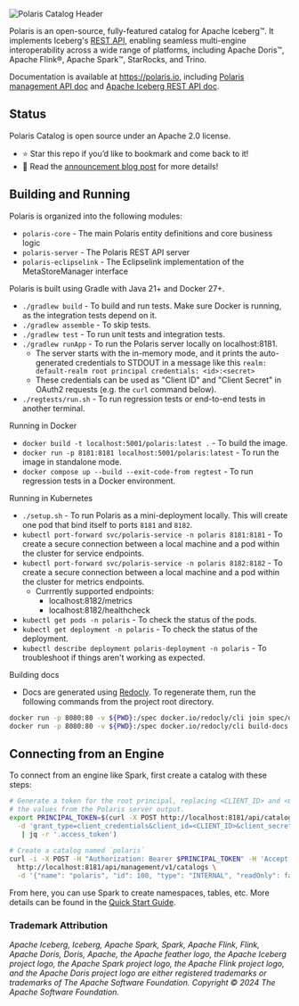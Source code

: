 <!--

 Copyright (c) 2024 Snowflake Computing Inc.
 
 Licensed under the Apache License, Version 2.0 (the "License");
 you may not use this file except in compliance with the License.
 You may obtain a copy of the License at
 
      http://www.apache.org/licenses/LICENSE-2.0
 
 Unless required by applicable law or agreed to in writing, software
 distributed under the License is distributed on an "AS IS" BASIS,
 WITHOUT WARRANTIES OR CONDITIONS OF ANY KIND, either express or implied.
 See the License for the specific language governing permissions and
 limitations under the License.

-->

![Polaris Catalog Header](docs/img/logos/Polaris-Catalog-BLOG-symmetrical-subhead.png)

Polaris is an open-source, fully-featured catalog for Apache Iceberg™. It implements Iceberg's 
[REST API](https://github.com/apache/iceberg/blob/main/open-api/rest-catalog-open-api.yaml),
enabling seamless multi-engine interoperability across a wide range of platforms, including Apache Doris™, Apache Flink®,
Apache Spark™, StarRocks, and Trino.

Documentation is available at https://polaris.io, including
[Polaris management API doc](https://polaris.io/index.html#tag/polaris-management-service_other)
and [Apache Iceberg REST API doc](https://polaris.io/index.html#tag/Configuration-API).


## Status
Polaris Catalog is open source under an Apache 2.0 license.

- ⭐ Star this repo if you’d like to bookmark and come back to it! 
- 📖 Read the <a href="https://www.snowflake.com/blog/polaris-catalog-open-source/" target="_blank">announcement blog post<a/> for more details!

## Building and Running 

Polaris is organized into the following modules:
- `polaris-core` - The main Polaris entity definitions and core business logic
- `polaris-server` - The Polaris REST API server
- `polaris-eclipselink` - The Eclipselink implementation of the MetaStoreManager interface
 
Polaris is built using Gradle with Java 21+ and Docker 27+.
- `./gradlew build` - To build and run tests. Make sure Docker is running, as the integration tests depend on it.
- `./gradlew assemble` - To skip tests.
- `./gradlew test` - To run unit tests and integration tests.
- `./gradlew runApp` - To run the Polaris server locally on localhost:8181. 
  - The server starts with the in-memory mode, and it prints the auto-generated credentials to STDOUT in a message like this `realm: default-realm root principal credentials: <id>:<secret>`
  - These credentials can be used as "Client ID" and "Client Secret" in OAuth2 requests (e.g. the `curl` command below).
- `./regtests/run.sh` - To run regression tests or end-to-end tests in another terminal.

Running in Docker
- `docker build -t localhost:5001/polaris:latest .` - To build the image.
- `docker run -p 8181:8181 localhost:5001/polaris:latest` - To run the image in standalone mode.
- `docker compose up --build --exit-code-from regtest` - To run regression tests in a Docker environment.

Running in Kubernetes
- `./setup.sh` - To run Polaris as a mini-deployment locally. This will create one pod that bind itself to ports `8181` and `8182`.
- `kubectl port-forward svc/polaris-service -n polaris 8181:8181` - To create a secure connection between a local machine and a pod within the cluster for service endpoints.
- `kubectl port-forward svc/polaris-service -n polaris 8182:8182` - To create a secure connection between a local machine and a pod within the cluster for metrics endpoints.
  - Currrently supported endpoints:
    - localhost:8182/metrics
    - localhost:8182/healthcheck
- `kubectl get pods -n polaris` - To check the status of the pods.
- `kubectl get deployment -n polaris` - To check the status of the deployment.
- `kubectl describe deployment polaris-deployment -n polaris` - To troubleshoot if things aren't working as expected.

Building docs
- Docs are generated using [Redocly](https://redocly.com/docs/cli/installation). To regenerate them, run the following
commands from the project root directory.
```bash
docker run -p 8080:80 -v ${PWD}:/spec docker.io/redocly/cli join spec/docs.yaml spec/polaris-management-service.yml spec/rest-catalog-open-api.yaml -o spec/index.yaml --prefix-components-with-info-prop title
docker run -p 8080:80 -v ${PWD}:/spec docker.io/redocly/cli build-docs spec/index.yaml --output=docs/index.html --config=spec/redocly.yaml
```

## Connecting from an Engine
To connect from an engine like Spark, first create a catalog with these steps:
```bash
# Generate a token for the root principal, replacing <CLIENT_ID> and <CLIENT_SECRET> with
# the values from the Polaris server output.
export PRINCIPAL_TOKEN=$(curl -X POST http://localhost:8181/api/catalog/v1/oauth/tokens \
  -d 'grant_type=client_credentials&client_id=<CLIENT_ID>&client_secret=<CLIENT_SECRET>&scope=PRINCIPAL_ROLE:ALL' \
   | jq -r '.access_token')
   
# Create a catalog named `polaris`
curl -i -X POST -H "Authorization: Bearer $PRINCIPAL_TOKEN" -H 'Accept: application/json' -H 'Content-Type: application/json' \
  http://localhost:8181/api/management/v1/catalogs \
  -d '{"name": "polaris", "id": 100, "type": "INTERNAL", "readOnly": false, "storageConfigInfo": {"storageType": "FILE"}, "properties": {"default-base-location": "file:///tmp/polaris"}}'
```

From here, you can use Spark to create namespaces, tables, etc. More details can be found in the
[Quick Start Guide](https://polaris.io/#section/Quick-Start/Using-Iceberg-and-Polaris).

### Trademark Attribution 

_Apache Iceberg, Iceberg, Apache Spark, Spark, Apache Flink, Flink, Apache Doris, Doris, Apache, the Apache feather logo, the Apache Iceberg project logo, the Apache Spark project logo, the Apache Flink project logo, and the Apache Doris project logo are either registered trademarks or trademarks of The Apache Software Foundation. Copyright © 2024 The Apache Software Foundation._
